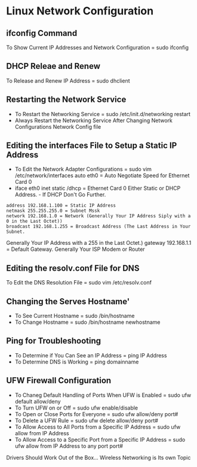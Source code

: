 # Linux Network Configuration

## ifconfig Command
To Show Current IP Addresses and Network Configuration = sudo ifconfig

## DHCP Releae and Renew
To Release and Renew IP Address = sudo dhclient

## Restarting the Network Service
- To Restart the Networking Service = sudo /etc/init.d/networking restart
- Always Restart the Networking Service After Changing Network Configurations
Network Config file

## Editing the interfaces File to Setup a Static IP Address
- To Edit the Network Adapter Configurations = sudo vim /etc/network/interfaces
auto eth0 = Auto Negotiate Speed for Ethernet Card 0
- iface eth0 inet static /dhcp = Ethernet Card 0 Either Static or DHCP Address.  - If DHCP Don't Go Further.
```
address 192.168.1.100 = Static IP Address
netmask 255.255.255.0 = Subnet Mssk
network 192.168.1.0 = Network (Generally Your IP Address Siply with a 0 in the Last Octet))
broadcast 192.168.1.255 = Broadcast Address (The Last Address in Your 
Subnet. 
```
Generally Your IP Address with a 255 in the Last Octet.)
gateway 192.168.1.1 = Default Gateway.  Generally Your ISP Modem or Router

## Editing the resolv.conf File for DNS
To Edit the DNS Resolution File = sudo vim /etc/resolv.conf

## Changing the Serves Hostname'
- To See Current Hostname = sudo /bin/hostname
- To Change Hostname = sudo /bin/hostname newhostname

## Ping for Troubleshooting
- To Determine if You Can See an IP Address = ping IP Address
- To Determine DNS is Working = ping domainname

## UFW Firewall Configuration
- To Chaneg Default Handling of Ports When UFW is Enabled = sudo ufw default allow/deny
- To Turn UFW on or Off = sudo ufw enable/disable
- To Open or Close Ports for Everyone = sudo ufw allow/deny port#
- To Delete a UFW Rule = sudo ufw delete allow/deny port#
- To Allow Access to All Ports from a Specific IP Address = sudo ufw allow from IP Address
- To Allow Access to a Specific Port from a Specific IP Address = sudo ufw allow from IP Address to any port port#


Drivers Should Work Out of the Box...
Wireless Networking is Its own Topic
